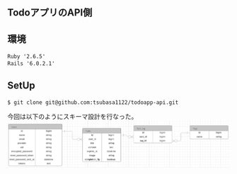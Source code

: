 ## TodoアプリのAPI側


## 環境
```
Ruby '2.6.5'
Rails '6.0.2.1'
```

## SetUp
```
$ git clone git@github.com:tsubasa1122/todoapp-api.git
```
今回は以下のようにスキーマ設計を行なった。
<img src="https://github.com/tsubasa1122/todoapp-api/blob/image/%E3%82%B9%E3%82%AF%E3%83%AA%E3%83%BC%E3%83%B3%E3%82%B7%E3%83%A7%E3%83%83%E3%83%88%202019-12-26%2012.52.55.png"
 alt="schema" title="schema">
